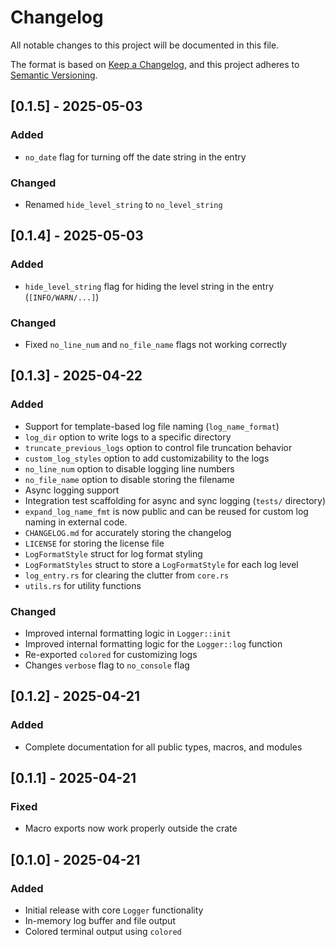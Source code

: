 # Changelog

All notable changes to this project will be documented in this file.

The format is based on [Keep a Changelog](https://keepachangelog.com/en/1.1.0/),
and this project adheres to [Semantic Versioning](https://semver.org/spec/v2.0.0.html).

## [0.1.5] - 2025-05-03

### Added

- `no_date` flag for turning off the date string in the entry

### Changed

- Renamed `hide_level_string` to `no_level_string`

## [0.1.4] - 2025-05-03

### Added

- `hide_level_string` flag for hiding the level string in the entry (`[INFO/WARN/...]`)

### Changed

- Fixed `no_line_num` and `no_file_name` flags not working correctly

## [0.1.3] - 2025-04-22

### Added

- Support for template-based log file naming (`log_name_format`)
- `log_dir` option to write logs to a specific directory
- `truncate_previous_logs` option to control file truncation behavior
- `custom_log_styles` option to add customizability to the logs
- `no_line_num` option to disable logging line numbers
- `no_file_name` option to disable storing the filename
- Async logging support
- Integration test scaffolding for async and sync logging (`tests/` directory)
- `expand_log_name_fmt` is now public and can be reused for custom log naming in external code.
- `CHANGELOG.md` for accurately storing the changelog
- `LICENSE` for storing the license file
- `LogFormatStyle` struct for log format styling
- `LogFormatStyles` struct to store a `LogFormatStyle` for each log level
- `log_entry.rs` for clearing the clutter from `core.rs`
- `utils.rs` for utility functions

### Changed

- Improved internal formatting logic in `Logger::init`
- Improved internal formatting logic for the `Logger::log` function
- Re-exported `colored` for customizing logs
- Changes `verbose` flag to `no_console` flag

## [0.1.2] - 2025-04-21

### Added

- Complete documentation for all public types, macros, and modules

## [0.1.1] - 2025-04-21

### Fixed

- Macro exports now work properly outside the crate

## [0.1.0] - 2025-04-21

### Added

- Initial release with core `Logger` functionality
- In-memory log buffer and file output
- Colored terminal output using `colored`
